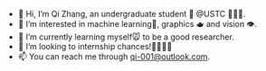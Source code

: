 - 👋 Hi, I’m Qi Zhang, an undergraduate student 🐒 @USTC 👩🏻‍🔬.
- 🙈 I’m interested in machine learning🤖, graphics 🫖 and vision 👁️.
- 🌱 I’m currently learning myself🐭 to be a good researcher.
- 💞️ I’m looking to internship chances!👩‍👩‍👧‍👧
- 📫 You can reach me through qi-001@outlook.com.

<!---
bon-qi/bon-qi is a ✨ special ✨ repository because its `README.md` (this file) appears on your GitHub profile.
You can click the Preview link to take a look at your changes.
--->
